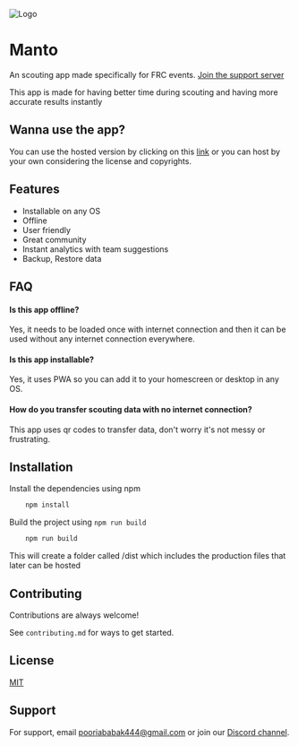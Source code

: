 ![Logo](https://cdn.discordapp.com/attachments/957712983738433566/959624969531322419/manto.png)

# Manto

An scouting app made specifically for FRC events. [Join the support server](https://discord.gg/fHDy5dr8QS)

This app is made for having better time during scouting and having more accurate results instantly

## Wanna use the app?

You can use the hosted version by clicking on this [link](https://manto.pooria.tech) or you can host by your own considering the license and copyrights.

## Features

-   Installable on any OS
-   Offline
-   User friendly
-   Great community
-   Instant analytics with team suggestions
-   Backup, Restore data

## FAQ

#### Is this app offline?

Yes, it needs to be loaded once with internet connection and then it can be used without any internet connection everywhere.

#### Is this app installable?

Yes, it uses PWA so you can add it to your homescreen or desktop in any OS.

#### How do you transfer scouting data with no internet connection?

This app uses qr codes to transfer data, don't worry it's not messy or frustrating.

## Installation

Install the dependencies using npm

```bash
    npm install
```

Build the project using `npm run build`

```bash
    npm run build
```

This will create a folder called /dist which includes the production files that later can be hosted

## Contributing

Contributions are always welcome!

See `contributing.md` for ways to get started.

## License

[MIT](https://choosealicense.com/licenses/mit/)

## Support

For support, email pooriababak444@gmail.com or join our [Discord channel](https://discord.gg/fHDy5dr8QS).

